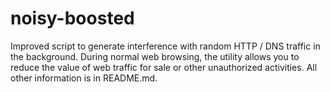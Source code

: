 # noisy-boosted
Improved script to generate interference with random HTTP / DNS traffic in the background. During normal web browsing, the utility allows you to reduce the value of web traffic for sale or other unauthorized activities. All other information is in README.md.
